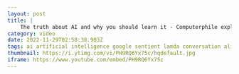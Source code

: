 ```yaml
---
layout: post
title: |
    The truth about AI and why you should learn it - Computerphile explains
category: video
date: 2022-11-29T02:58:38.903Z
tags: ai artificial intelligence google sentient lamda conversation alive phone call robot chatbot interview conscious engineer self aware terminator movies jobs elon musk robots machine learning  cybersecurity cyber
thumbnail: https://i.ytimg.com/vi/PH9RQ6Yx75c/hqdefault.jpg
iframe: https://www.youtube.com/embed/PH9RQ6Yx75c
---
```

